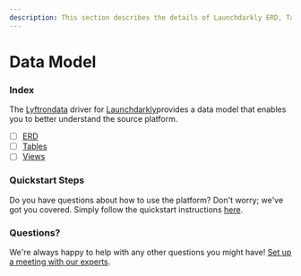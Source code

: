 ```yaml
---
description: This section describes the details of Launchdarkly ERD, Tables, and Views.
---
```


# Data Model

### Index

The  [Lyftrondata](https://www.lyftrondata.com/) driver for [Launchdarkly](https://www.lyftrondata.com/integration/sales-analytics/launch-darkly/)provides a data model that enables you to better understand the source platform.

* [ ] [ERD](../../../sales-analytics/launchdarkly/data-model/erd.md)
* [ ] [Tables](../../../sales-analytics/launchdarkly/data-model/tables.md)
* [ ] [Views](../../../sales-analytics/launchdarkly/data-model/views.md)

### Quickstart Steps

Do you have questions about how to use the platform? Don't worry; we've got you covered. Simply follow the quickstart instructions [here](../../../sales-analytics/launchdarkly/quickstart-steps.md).

### Questions? <a href="#questions" id="questions"></a>

We're always happy to help with any other questions you might have! [Set up a meeting with our experts](https://www.lyftrondata.com/book-a-meeting/).

